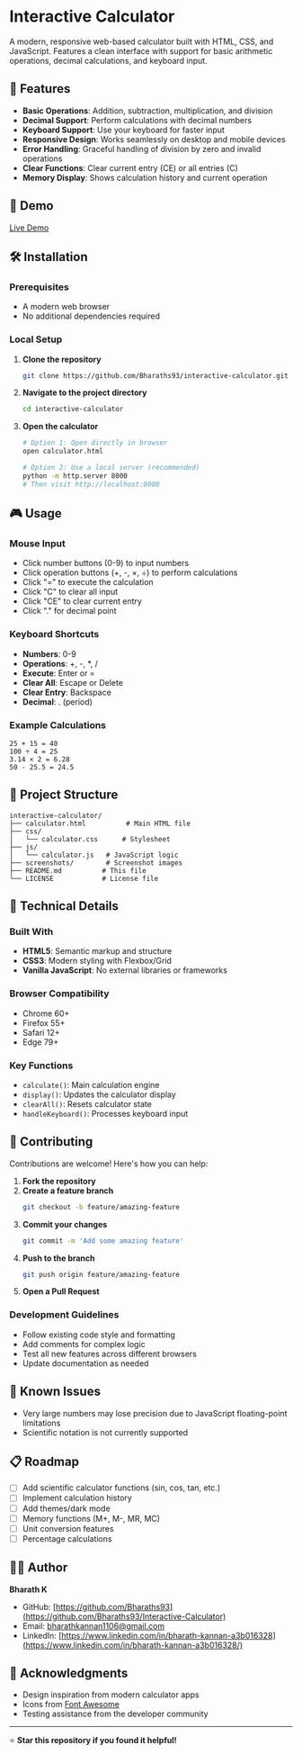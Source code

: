 # Interactive Calculator

A modern, responsive web-based calculator built with HTML, CSS, and JavaScript. Features a clean interface with support for basic arithmetic operations, decimal calculations, and keyboard input.

## 🚀 Features

- **Basic Operations**: Addition, subtraction, multiplication, and division
- **Decimal Support**: Perform calculations with decimal numbers
- **Keyboard Support**: Use your keyboard for faster input
- **Responsive Design**: Works seamlessly on desktop and mobile devices
- **Error Handling**: Graceful handling of division by zero and invalid operations
- **Clear Functions**: Clear current entry (CE) or all entries (C)
- **Memory Display**: Shows calculation history and current operation

## 🎯 Demo

[Live Demo](https://github.com/Bharaths93/Interactive-Calculator) 

## 🛠️ Installation

### Prerequisites
- A modern web browser
- No additional dependencies required

### Local Setup

1. **Clone the repository**
   ```bash
   git clone https://github.com/Bharaths93/interactive-calculator.git
   ```

2. **Navigate to the project directory**
   ```bash
   cd interactive-calculator
   ```

3. **Open the calculator**
   ```bash
   # Option 1: Open directly in browser
   open calculator.html
   
   # Option 2: Use a local server (recommended)
   python -m http.server 8000
   # Then visit http://localhost:8000
   ```

## 🎮 Usage

### Mouse Input
- Click number buttons (0-9) to input numbers
- Click operation buttons (+, -, ×, ÷) to perform calculations
- Click "=" to execute the calculation
- Click "C" to clear all input
- Click "CE" to clear current entry
- Click "." for decimal point

### Keyboard Shortcuts
- **Numbers**: 0-9
- **Operations**: +, -, *, /
- **Execute**: Enter or =
- **Clear All**: Escape or Delete
- **Clear Entry**: Backspace
- **Decimal**: . (period)

### Example Calculations
```
25 + 15 = 40
100 ÷ 4 = 25
3.14 × 2 = 6.28
50 - 25.5 = 24.5
```

## 📁 Project Structure

```
interactive-calculator/
├── calculator.html          # Main HTML file
├── css/
│   └── calculator.css      # Stylesheet
├── js/
│   └── calculator.js   # JavaScript logic
├── screenshots/        # Screenshot images
├── README.md          # This file
└── LICENSE            # License file
```

## 🔧 Technical Details

### Built With
- **HTML5**: Semantic markup and structure
- **CSS3**: Modern styling with Flexbox/Grid
- **Vanilla JavaScript**: No external libraries or frameworks

### Browser Compatibility
- Chrome 60+
- Firefox 55+
- Safari 12+
- Edge 79+

### Key Functions
- `calculate()`: Main calculation engine
- `display()`: Updates the calculator display
- `clearAll()`: Resets calculator state
- `handleKeyboard()`: Processes keyboard input

## 🤝 Contributing

Contributions are welcome! Here's how you can help:

1. **Fork the repository**
2. **Create a feature branch**
   ```bash
   git checkout -b feature/amazing-feature
   ```
3. **Commit your changes**
   ```bash
   git commit -m 'Add some amazing feature'
   ```
4. **Push to the branch**
   ```bash
   git push origin feature/amazing-feature
   ```
5. **Open a Pull Request**

### Development Guidelines
- Follow existing code style and formatting
- Add comments for complex logic
- Test all new features across different browsers
- Update documentation as needed

## 🐛 Known Issues

- Very large numbers may lose precision due to JavaScript floating-point limitations
- Scientific notation is not currently supported

## 📋 Roadmap

- [ ] Add scientific calculator functions (sin, cos, tan, etc.)
- [ ] Implement calculation history
- [ ] Add themes/dark mode
- [ ] Memory functions (M+, M-, MR, MC)
- [ ] Unit conversion features
- [ ] Percentage calculations

## 👨‍💻 Author

**Bharath K**
- GitHub: [https://github.com/Bharaths93](https://github.com/Bharaths93/Interactive-Calculator)
- Email: bharathkannan1106@gmail.com
- LinkedIn: [https://www.linkedin.com/in/bharath-kannan-a3b016328](https://www.linkedin.com/in/bharath-kannan-a3b016328/)

## 🙏 Acknowledgments

- Design inspiration from modern calculator apps
- Icons from [Font Awesome](https://fontawesome.com/)
- Testing assistance from the developer community
---

⭐ **Star this repository if you found it helpful!**
